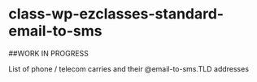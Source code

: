 class-wp-ezclasses-standard-email-to-sms
========================================

##WORK IN PROGRESS

List of phone / telecom carries and their @email-to-sms.TLD addresses